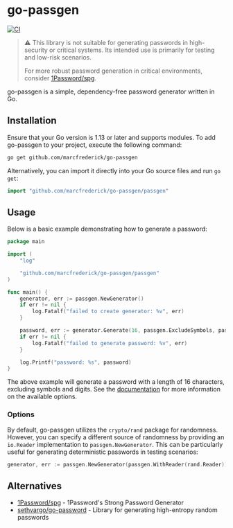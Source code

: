 # go-passgen

[![CI](https://github.com/marcfrederick/go-passgen/actions/workflows/ci.yml/badge.svg?branch=main)](https://github.com/marcfrederick/go-passgen/actions/workflows/ci.yml)

> :warning: This library is not suitable for generating passwords in high-security or critical systems. 
> Its intended use is primarily for testing and low-risk scenarios.
> 
> For more robust password generation in critical environments, consider [1Password/spg](https://github.com/1Password/spg).

go-passgen is a simple, dependency-free password generator written in Go.

## Installation

Ensure that your Go version is 1.13 or later and supports modules. 
To add go-passgen to your project, execute the following command:

```bash
go get github.com/marcfrederick/go-passgen
```

Alternatively, you can import it directly into your Go source files and run `go get`:

```go
import "github.com/marcfrederick/go-passgen/passgen"
```

## Usage

Below is a basic example demonstrating how to generate a password:

```go
package main

import (
	"log"

	"github.com/marcfrederick/go-passgen/passgen"
)

func main() {
	generator, err := passgen.NewGenerator()
	if err != nil {
		log.Fatalf("failed to create generator: %v", err)
	}

	password, err := generator.Generate(16, passgen.ExcludeSymbols, passgen.ExcludeDigits)
	if err != nil {
		log.Fatalf("failed to generate password: %v", err)
	}

	log.Printf("password: %s", password)
}
```

The above example will generate a password with a length of 16 characters, excluding symbols and digits.
See the [documentation](https://pkg.go.dev/github.com/marcfrederick/go-passgen/passgen) for more information on the available options.

### Options

By default, go-passgen utilizes the `crypto/rand` package for randomness. 
However, you can specify a different source of randomness by providing an `io.Reader` implementation to `passgen.NewGenerator`. 
This can be particularly useful for generating deterministic passwords in testing scenarios:

```go
generator, err := passgen.NewGenerator(passgen.WithReader(rand.Reader))
```

## Alternatives

- [1Password/spg](https://github.com/1Password/spg) - 1Password's Strong Password Generator
- [sethvargo/go-password](https://github.com/sethvargo/go-password) - Library for generating high-entropy random passwords
